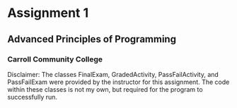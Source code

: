 # Assignment 1
## Advanced Principles of Programming
### Carroll Community College

Disclaimer: The classes FinalExam, GradedActivity, PassFailActivity, and PassFailExam were provided by the instructor for this assignment. The code within these classes is not my own, but required for the program to successfully run.
